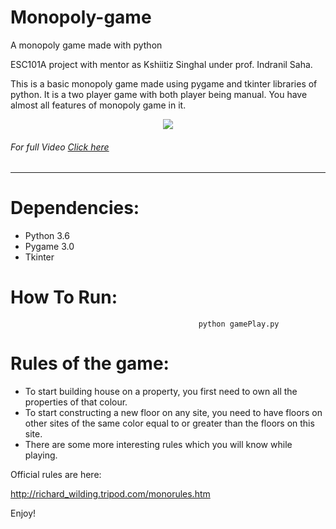 # Monopoly-game

A monopoly game made with python

ESC101A project with mentor as Kshiitiz Singhal under prof. Indranil Saha.

This is a basic monopoly game made using pygame and tkinter libraries of python. It is a two player game with both player being manual. You have almost all features of monopoly game in it.


<p align="center"><img src="https://user-images.githubusercontent.com/31285713/44485590-bb130780-a66e-11e8-9f29-60ffd5cfc812.gif" /></p>

###### For full Video [Click here](https://www.facebook.com/aniket.sanghi.7/videos/1990737181169959/)

---



# Dependencies:

- Python 3.6
- Pygame 3.0
- Tkinter

# How To Run:

                                              python gamePlay.py

# Rules of the game:

- To start building house on a property, you first need to own all the properties of that colour.
- To start constructing a new floor on any site, you need to have floors on other sites of the same color equal to or greater than the floors on this site.
- There are some more interesting rules which you will know while playing.

Official rules are here: 

   http://richard_wilding.tripod.com/monorules.htm

Enjoy!


